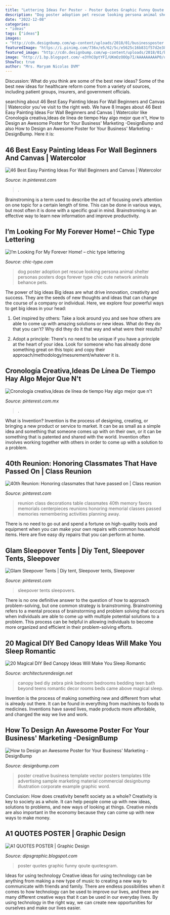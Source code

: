 ```yaml
---
title: "Lettering Ideas For Poster - Poster Quotes Graphic Funny Qoute Quotesgram"
description: "Dog poster adoption pet rescue looking persona animal shelter personas posters dogs forever type chic cute network animals behance pets"
date: "2022-12-08"
categories:
- "ideas"
tags: ["ideas"]
images:
- "http://cdn.designbump.com/wp-content/uploads/2018/01/businessposter.jpg"
featuredImage: "https://i.pinimg.com/736x/e5/62/5c/e5625c16b831f57d2e38294a17247caa--reunions.jpg"
featured_image: "http://cdn.designbump.com/wp-content/uploads/2018/01/businessposter.jpg"
image: "http://1.bp.blogspot.com/-e3YhCOptYFI/UKmOzOOOp7I/AAAAAAAAAP0/qugc6KdoLCE/s1600/Qoute+poster+3rd+ideablog.jpg"
ShowToc: true
author: "Mrs. Maryam Nicolas DVM"
---
```



Discussion: What do you think are some of the best new ideas?
Some of the best new ideas for healthcare reform come from a variety of sources, including patient groups, insurers, and government officials.

	

		
searching about 46 Best Easy Painting Ideas For Wall Beginners and Canvas | Watercolor you've visit to the right web. We have 8 Images about 46 Best Easy Painting Ideas For Wall Beginners and Canvas | Watercolor like Cronología creativa,Ideas de línea de tiempo Hay algo mejor que n&#039;t, How to Design an Awesome Poster for Your Business&#039; Marketing -DesignBump and also How to Design an Awesome Poster for Your Business&#039; Marketing -DesignBump. Here it is:
		
    
## 46 Best Easy Painting Ideas For Wall Beginners And Canvas | Watercolor

<img loading=lazy src="https://i.pinimg.com/736x/34/6b/87/346b875e8346e8b759f5b0881e4a3422.jpg" onerror="this.onerror=null;this.src='https://tse2.mm.bing.net/th?id=OIP.rXiuSEs2X3GKTvWyBgpEpgHaM8&amp;pid=15.1';" alt="46 Best Easy Painting Ideas For Wall Beginners and Canvas | Watercolor">

_Source: in.pinterest.com_

>. 

	

Brainstroming is a term used to describe the act of focusing one’s attention on one topic for a certain length of time. This can be done in various ways, but most often it is done with a specific goal in mind. Brainstroming is an effective way to learn new information and improve productivity.

    
## I’m Looking For My Forever Home! – Chic Type Lettering

<img loading=lazy src="http://chic-type.com/blog/wp-content/uploads/2014/03/edgar_poster_PRN.jpg" onerror="this.onerror=null;this.src='https://tse1.mm.bing.net/th?id=OIP.ZsA4ZsSdEbRYZznEjmEgUQHaM3&amp;pid=15.1';" alt="I’m Looking For My Forever Home! – chic type lettering">

_Source: chic-type.com_

>dog poster adoption pet rescue looking persona animal shelter personas posters dogs forever type chic cute network animals behance pets. 

	

The power of big ideas
Big ideas are what drive innovation, creativity and success. They are the seeds of new thoughts and ideas that can change the course of a company or individual. Here, we explore four powerful ways to get big ideas in your head:
1. Get inspired by others: Take a look around you and see how others are able to come up with amazing solutions or new ideas. What do they do that you can't? Why did they do it that way and what were their results?

2. Adopt a principle: There's no need to be unique if you have a principle at the heart of your idea. Look for someone who has already done something great on this topic and copy their approach/methodology/mesurement/whatever it is.

    
## Cronología Creativa,Ideas De Línea De Tiempo Hay Algo Mejor Que N&#039;t

<img loading=lazy src="https://i.pinimg.com/736x/f3/2b/ba/f32bba6d5ea97db502619b7957141254.jpg" onerror="this.onerror=null;this.src='https://tse3.mm.bing.net/th?id=OIP.MdhkbHfn6Eyi_KuJ6qgTvgHaNL&amp;pid=15.1';" alt="Cronología creativa,Ideas de línea de tiempo Hay algo mejor que n&#039;t">

_Source: pinterest.com.mx_

>. 

	

What is Invention?
Invention is the process of designing, creating, or bringing a new product or service to market. It can be as small as a simple idea and something that someone comes up with on their own, or it can be something that is patented and shared with the world. Invention often involves working together with others in order to come up with a solution to a problem.

    
## 40th Reunion: Honoring Classmates That Have Passed On | Class Reunion

<img loading=lazy src="https://i.pinimg.com/736x/e5/62/5c/e5625c16b831f57d2e38294a17247caa--reunions.jpg" onerror="this.onerror=null;this.src='https://tse2.mm.bing.net/th?id=OIP.0ozmyNkVuqFV_ECGsUnvLwHaJ3&amp;pid=15.1';" alt="40th Reunion: Honoring classmates that have passed on | Class reunion">

_Source: pinterest.com_

>reunion class decorations table classmates 40th memory favors memorials centerpieces reunions honoring memorial classes passed memories remembering activities planning away. 

	

There is no need to go out and spend a fortune on high-quality tools and equipment when you can make your own repairs with common household items. Here are five easy diy repairs that you can perform at home.

    
## Glam Sleepover Tents | Diy Tent, Sleepover Tents, Sleepover

<img loading=lazy src="https://i.pinimg.com/736x/c9/03/7a/c9037a3065e2e95f110a33c688058f70.jpg" onerror="this.onerror=null;this.src='https://tse4.mm.bing.net/th?id=OIP.9UihzsQP10r9VW2f_2haOgHaJ3&amp;pid=15.1';" alt="Glam Sleepover Tents | Diy tent, Sleepover tents, Sleepover">

_Source: pinterest.com_

>sleepover tents sleepovers. 

	

There is no one definitive answer to the question of how to approach problem-solving, but one common strategy is brainstroming. Brainstroming refers to a mental process of brainstorming and problem solving that occurs when individuals are able to come up with multiple potential solutions to a problem. This process can be helpful in allowing individuals to become more organized and efficient in their problem-solving efforts.

    
## 20 Magical DIY Bed Canopy Ideas Will Make You Sleep Romantic

<img loading=lazy src="http://cdn.architecturendesign.net/wp-content/uploads/2015/07/AD-DIY-Bed-Canopy-18.jpg" onerror="this.onerror=null;this.src='https://tse1.mm.bing.net/th?id=OIP.AKjCfW2kRfPpCNHvgzt2rgHaJ7&amp;pid=15.1';" alt="20 Magical DIY Bed Canopy Ideas Will Make You Sleep Romantic">

_Source: architecturendesign.net_

>canopy bed diy zebra pink bedroom bedrooms bedding teen bath beyond teens romantic decor rooms beds came above magical sleep. 

	

Invention is the process of making something new and different from what is already out there. It can be found in everything from machines to foods to medicines. Inventions have saved lives, made products more affordable, and changed the way we live and work.

    
## How To Design An Awesome Poster For Your Business&#039; Marketing -DesignBump

<img loading=lazy src="http://cdn.designbump.com/wp-content/uploads/2018/01/businessposter.jpg" onerror="this.onerror=null;this.src='https://tse2.mm.bing.net/th?id=OIP.cwqLXVLShmLWAax_BPZD5gHaLu&amp;pid=15.1';" alt="How to Design an Awesome Poster for Your Business&#039; Marketing -DesignBump">

_Source: designbump.com_

>poster creative business template vector posters templates title advertising sample marketing material commercial designbump illustration corporate example graphic word. 

	

Conclusion: How does creativity benefit society as a whole?
Creativity is key to society as a whole. It can help people come up with new ideas, solutions to problems, and new ways of looking at things. Creative minds are also important in the economy because they can come up with new ways to make money.

    
## A1 QUOTES POSTER | Graphic Design

<img loading=lazy src="http://1.bp.blogspot.com/-e3YhCOptYFI/UKmOzOOOp7I/AAAAAAAAAP0/qugc6KdoLCE/s1600/Qoute+poster+3rd+ideablog.jpg" onerror="this.onerror=null;this.src='https://tse3.mm.bing.net/th?id=OIP.B4uoe2cpK7RbfuFluS_AZwHaKf&amp;pid=15.1';" alt="A1 QUOTES POSTER | Graphic Design">

_Source: dipsgraphic.blogspot.com_

>poster quotes graphic funny qoute quotesgram. 

	

Ideas for using technology
Creative ideas for using technology can be anything from making a new type of music to creating a new way to communicate with friends and family. There are endless possibilities when it comes to how technology can be used to improve our lives, and there are many different creative ways that it can be used in our everyday lives. By using technology in the right way, we can create new opportunities for ourselves and make our lives easier.

